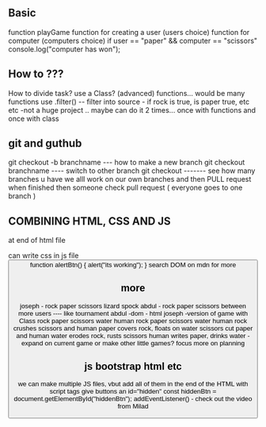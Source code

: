 ## Basic


function playGame
function for creating a user (users choice)
function for computer (computers choice)
if user == "paper" && computer == "scissors"
console.log("computer has won");
## How to ???


How to divide task?
use a Class? (advanced)
functions... would be many functions
use .filter() -- filter into source - if rock is true, is paper true, etc etc
-not a huge project .. maybe can do it 2 times... once with functions and once with class
## git and guthub


git checkout -b branchname --- how to make a new branch
git checkout branchname ---- switch to other branch
git checkout ------- see how many branches u have
we alll work on our own branches
and then PULL request when finished
then someone check pull request
( everyone goes to one branch )


## COMBINING HTML, CSS AND JS
at end of html file
<script src="index.js"></script>
can write css in js file
<button onclick="alertBtn()">
function alertBtn() {
    alert("its working");
}
search DOM on mdn for more
## more
joseph - rock paper scissors lizard spock
abdul - rock paper scissors between more users
---- like tournament
abdul -dom - html
joseph -version of game with Class
rock paper scissors water human
 rock paper scissors water human
rock crushes scissors and human
paper covers rock, floats on water
scissors cut paper and human
water erodes rock, rusts scissors
human writes paper, drinks water
-expand on current game or make other little games?
focus more on planning


## js bootstrap html etc
we can make multiple JS files, vbut add all of them in the end of the HTML with script tags
give buttons an id="hidden"
const hiddenBtn = document.getElementById("hiddenBtn");
addEventListener() - check out the video from Milad

















